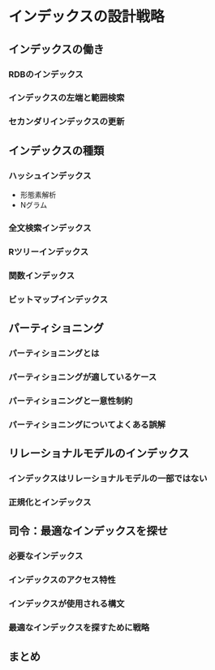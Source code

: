 # インデックスの設計戦略
## インデックスの働き
### RDBのインデックス
### インデックスの左端と範囲検索
### セカンダリインデックスの更新
## インデックスの種類
### ハッシュインデックス
* 形態素解析
* Nグラム
### 全文検索インデックス
### Rツリーインデックス
### 関数インデックス
### ビットマップインデックス
## パーティショニング
### パーティショニングとは
### パーティショニングが適しているケース
### パーティショニングと一意性制約
### パーティショニングについてよくある誤解
## リレーショナルモデルのインデックス
### インデックスはリレーショナルモデルの一部ではない
### 正規化とインデックス
## 司令：最適なインデックスを探せ
### 必要なインデックス
### インデックスのアクセス特性
### インデックスが使用される構文
### 最適なインデックスを探すために戦略
## まとめ